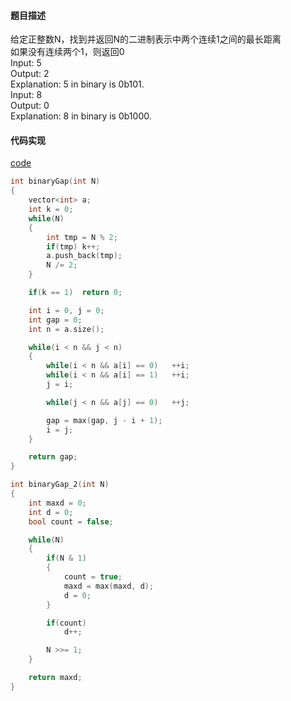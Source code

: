 #### 题目描述
给定正整数N，找到并返回N的二进制表示中两个连续1之间的最长距离  
如果没有连续两个1，则返回0  
Input: 5  
Output: 2  
Explanation: 5 in binary is 0b101.  
Input: 8  
Output: 0  
Explanation: 8 in binary is 0b1000.

#### 代码实现

[code](/Math/binary_gap.cpp)

```cpp
int binaryGap(int N)
{
	vector<int> a;
	int k = 0;
	while(N)
	{
		int tmp = N % 2;
		if(tmp)	k++;
		a.push_back(tmp);
		N /= 2;
	}

	if(k == 1)	return 0;

	int i = 0, j = 0;
	int gap = 0;
	int n = a.size();

	while(i < n && j < n)
	{
		while(i < n && a[i] == 0)	++i;
		while(i < n && a[i] == 1)	++i;
		j = i;

		while(j < n && a[j] == 0)	++j;

		gap = max(gap, j - i + 1);
		i = j;
	}

	return gap;
}
```

```cpp
int binaryGap_2(int N)
{
	int maxd = 0;
	int d = 0;
	bool count = false;

	while(N)
	{
		if(N & 1)
		{
			count = true;
			maxd = max(maxd, d);
			d = 0;
		}

		if(count)
			d++;

		N >>= 1;
	}

	return maxd;
}

```